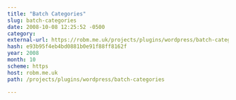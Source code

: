 ```yaml
---
title: "Batch Categories"
slug: batch-categories
date: 2008-10-08 12:25:52 -0500
category: 
external-url: https://robm.me.uk/projects/plugins/wordpress/batch-categories
hash: e93b95f4eb4bd0881b0e91f88ff8162f
year: 2008
month: 10
scheme: https
host: robm.me.uk
path: /projects/plugins/wordpress/batch-categories

---
```



